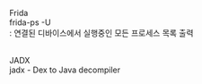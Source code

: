 Frida<br>
frida-ps -U<br>
: 연결된 디바이스에서 실행중인 모든 프로세스 목록 출력<br><br>

JADX<br>
jadx - Dex to Java decompiler
